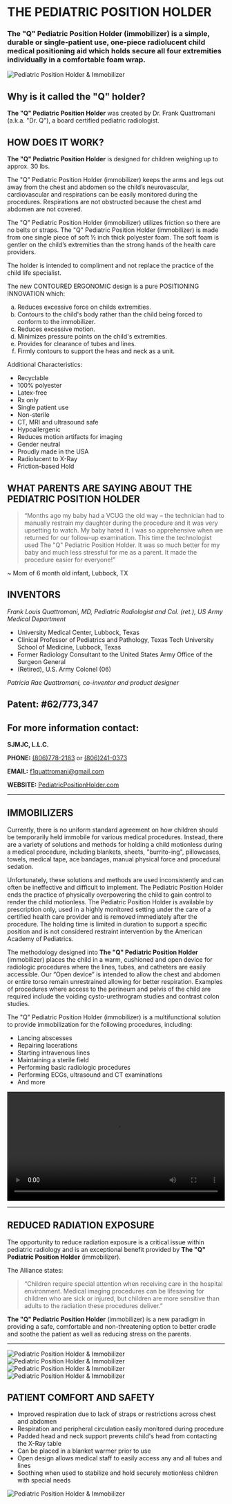 # THE PEDIATRIC POSITION HOLDER

### **The "Q" Pediatric Position Holder** (immobilizer) is a simple, durable or single-patient use, one-piece radiolucent child medical positioning aid which holds secure all four extremities individually in a comfortable foam wrap.

![Pediatric Position Holder & Immobilizer](/images/hero-min.png)

## Why is it called the "Q" holder?

**The "Q" Pediatric Position Holder** was created by Dr. Frank Quattromani (a.k.a. "Dr. Q"), a board certified pediatric radiologist.

## HOW DOES IT WORK?

**The "Q" Pediatric Position Holder** is designed for children weighing up to approx. 30 lbs.

The "Q" Pediatric Position Holder (immobilizer) keeps the arms and legs out away from the chest and abdomen so the child’s neurovascular, cardiovascular and respirations can be easily monitored during the procedures. Respirations are not obstructed because the chest amd abdomen are not covered.

The "Q" Pediatric Position Holder (immobilizer) utilizes friction so there are no belts or straps. The "Q" Pediatric Position Holder (immobilizer) is made from one single piece of soft ½ inch thick polyester foam. The soft foam is gentler on the child’s extremities than the strong hands of the health care providers.
 
The holder is intended to compliment and not replace the practice of the child life specialist.

The new CONTOURED ERGONOMIC design is a pure POSITIONING INNOVATION which:

<ol type="a">
  <li>Reduces excessive force on childs extremities.</li>
  <li>Contours to the child's body rather than the child being forced to conform to the immobilizer.</li>
  <li>Reduces excessive motion.</li>
  <li>Minimizes pressure points on the child's extremities.</li>
  <li>Provides for clearance of tubes and lines.</li>
  <li>Firmly contours to support the heas and neck as a unit.</li>
</ol>
 
Additional Characteristics:
-	Recyclable                          
-	100% polyester
-	Latex-free
-	Rx only
-	Single patient use
-	Non-sterile
-	CT, MRI and ultrasound safe
-	Hypoallergenic
-	Reduces motion artifacts for imaging
-	Gender neutral
-	Proudly made in the USA <i class="fas fa-flag-usa"></i>
- Radiolucent to X-Ray
- Friction-based Hold

## WHAT PARENTS ARE SAYING ABOUT THE PEDIATRIC POSITION HOLDER
> “Months ago my baby had a VCUG the old way – the technician had to manually restrain my daughter during the procedure and it was very upsetting to watch. My baby hated it. I was so apprehensive when we returned for our follow-up examination. This time the technologist used The "Q" Pediatric Position Holder. It was so much better for my baby and much less stressful for me as a parent. It made the procedure easier for everyone!”  

~	Mom of 6 month old infant, Lubbock, TX

## INVENTORS
*Frank Louis Quattromani, MD, Pediatric Radiologist and Col. (ret.), US Army Medical Department*
* University Medical Center, Lubbock, Texas
* Clinical Professor of Pediatrics and Pathology, Texas Tech University School of Medicine, Lubbock, Texas
* Former Radiology Consultant to the United States Army Office of the Surgeon General
* (Retired), U.S. Army Colonel (06)

*Patricia Rae Quattromani, co-inventor and product designer*

**Patent: #62/773,347**
---

## For more information contact:

**SJMJC, L.L.C.**

**PHONE:** <a href="tel:1-806-778-2183">(806)778-2183</a> or <a href="tel:1-241-778-0373">(806)241-0373</a>

**EMAIL:** <f1quattromani@gmail.com>

**WEBSITE:** [PediatricPositionHolder.com](https://pediatricpositionholder.com)

---

## IMMOBILIZERS
Currently, there is no uniform standard agreement on how children should be temporarily held immobile for various medical procedures. Instead, there are a variety of solutions and methods for holding a child motionless during a medical procedure, including blankets, sheets, "burrito-ing", pillowcases, towels, medical tape, ace bandages, manual physical force and procedural sedation.

Unfortunately, these solutions and methods are used inconsistently and can often be ineffective and difficult to implement. The Pediatric Position Holder ends the practice of physically overpowering the child to gain control to render the child motionless. The Pediatric Position Holder is available by prescription only, used in a highly monitored setting under the care of a certified health care provider and is removed immediately after the procedure. The holding time is limited in duration to support a specific position and is not considered restraint intervention by the American Academy of Pediatrics.

The methodology designed into **The "Q" Pediatric Position Holder** (immobilizer) places the child in a warm, cushioned and open device for radiologic procedures where the lines, tubes, and catheters are easily accessible. Our “Open device” is intended to allow the chest and abdomen or entire torso remain unrestrained allowing for better respiration. Examples of procedures where access to the perineum and pelvis of the child are required include the voiding cysto-urethrogram studies and contrast colon studies.

The "Q" Pediatric Position Holder (immobilizer) is a multifunctional solution to provide immobilization for the following procedures, including:

-	Lancing abscesses
-	Repairing lacerations
-	Starting intravenous lines
-	Maintaining a sterile field
-	Performing basic radiologic procedures
-	Performing ECGs, ultrasound and CT examinations
-	And more

<video controls style="width: 100% !important; height: auto !important;">
  <source src="/images/IMG_7031.mp4" type="video/mp4">
  <source src="/images/IMG_7031.ogg" type="video/ogg">
  Your browser does not support HTML5 video.
</video>

---

## REDUCED RADIATION EXPOSURE
The opportunity to reduce radiation exposure is a critical issue within pediatric radiology and is an exceptional benefit provided by  **The "Q" Pediatric Position Holder** (immobilizer).

The Alliance states:

> “Children require special attention when receiving care in the hospital environment. Medical imaging procedures can be lifesaving for children who are sick or injured, but children are more sensitive than adults to the radiation these procedures deliver.”

**The "Q" Pediatric Position Holder** (immobilizer) is a new paradigm in providing a safe, comfortable and non-threatening option to better cradle and soothe the patient as well as reducing stress on the parents.

---

![Pediatric Position Holder & Immobilizer](/images/IMG_1641.jpg)
![Pediatric Position Holder & Immobilizer](/images/IMG_1672.jpg)
![Pediatric Position Holder & Immobilizer](/images/A82C3814-EC4F-456B-9FCA-E3D7A93AAC0E.jpeg)
![Pediatric Position Holder & Immobilizer](/images/IMG_1999.jpg)

##  PATIENT COMFORT AND SAFETY
- Improved respiration due to lack of straps or restrictions across chest and abdomen
- Respiration and peripheral circulation easily monitored during procedure
- Padded head and neck support prevents child's head from contacting the X-Ray table
- Can be placed in a blanket warmer prior to use
- Open design allows medical staff to easily access any and all tubes and lines
- Soothing when used to stabilize and hold securely motionless children with special needs

![Pediatric Position Holder & Immobilizer](/images/IMG_8546.jpg)
